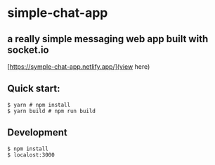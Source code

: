 # simple-chat-app

## a really simple messaging web app built with socket.io
[https://symple-chat-app.netlify.app/](view here)

## Quick start:

```
$ yarn # npm install
$ yarn build # npm run build
````

## Development

```
$ npm install
$ localost:3000
````
